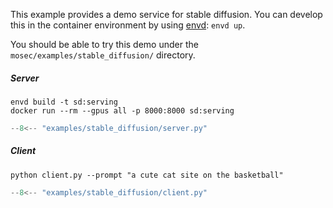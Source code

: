 This example provides a demo service for stable diffusion. You can develop this in the container environment by using [envd](https://github.com/tensorchord/envd): `envd up`.

You should be able to try this demo under the `mosec/examples/stable_diffusion/` directory.

##### Server

    envd build -t sd:serving
    docker run --rm --gpus all -p 8000:8000 sd:serving

```python
--8<-- "examples/stable_diffusion/server.py"
```

##### Client

    python client.py --prompt "a cute cat site on the basketball"

```python
--8<-- "examples/stable_diffusion/client.py"
```
